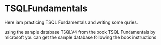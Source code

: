 # TSQLFundamentals
 Here iam practicing TSQL Fundamentals and writing some quries.
 
using the sample database TSQLV4 from the book TSQL Fundamentals by microsoft
you can get the sample database following the book instructions
